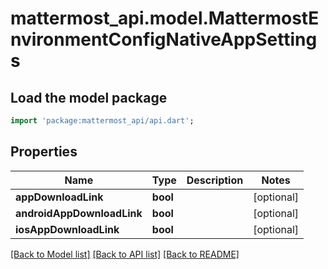 # mattermost_api.model.MattermostEnvironmentConfigNativeAppSettings

## Load the model package
```dart
import 'package:mattermost_api/api.dart';
```

## Properties
Name | Type | Description | Notes
------------ | ------------- | ------------- | -------------
**appDownloadLink** | **bool** |  | [optional] 
**androidAppDownloadLink** | **bool** |  | [optional] 
**iosAppDownloadLink** | **bool** |  | [optional] 

[[Back to Model list]](../GENERATED_README.md#documentation-for-models) [[Back to API list]](../GENERATED_README.md#documentation-for-api-endpoints) [[Back to README]](../GENERATED_README.md)


